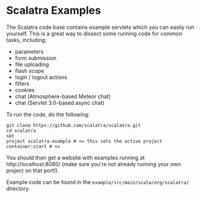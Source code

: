 Scalatra Examples
=================

The Scalatra code base contains example servlets which you can easily run
yourself. This is a great way to dissect some running code for common tasks, 
including:

* parameters
* form submission
* file uploading
* flash scope
* login / logout actions
* filters
* cookies
* chat (Atmosphere-based Meteor chat)
* chat (Servlet 3.0-based async chat)

To run the code, do the following:

```
git clone https://github.com/scalatra/scalatra.git
cd scalatra
sbt 
project scalatra-example # <= this sets the active project
container:start # <= 
```

You should then get a website with examples running at http://localhost:8080/
(make sure you're not already running your own project on that port!).

Example code can be found in the ```example/src/main/scala/org/scalatra/```
directory. 
